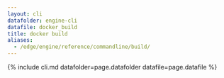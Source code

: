 ```yaml
---
layout: cli
datafolder: engine-cli
datafile: docker_build
title: docker build
aliases:
  - /edge/engine/reference/commandline/build/
---
```

<!--
This page is automatically generated from Docker's source code. If you want to
suggest a change to the text that appears here, open a ticket or pull request
in the source repository on GitHub:

https://github.com/docker/cli
-->
{% include cli.md datafolder=page.datafolder datafile=page.datafile %}

